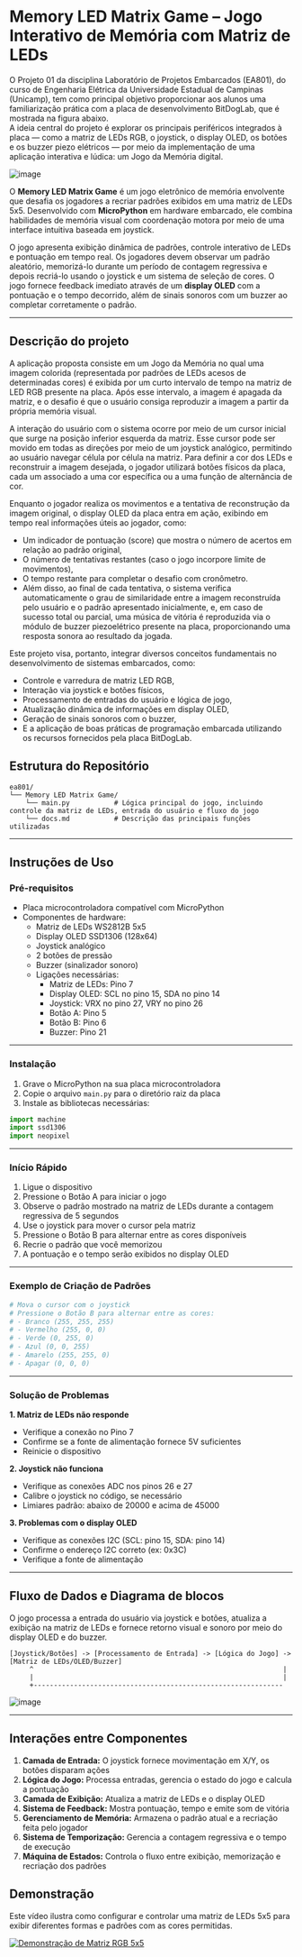 
# Memory LED Matrix Game – Jogo Interativo de Memória com Matriz de LEDs

O Projeto 01 da disciplina Laboratório de Projetos Embarcados (EA801), do curso de Engenharia Elétrica da Universidade Estadual de Campinas (Unicamp), tem como principal objetivo proporcionar aos alunos uma familiarização prática com a placa de desenvolvimento BitDogLab, que é mostrada na figura abaixo.  
A ideia central do projeto é explorar os principais periféricos integrados à placa — como a matriz de LEDs RGB, o joystick, o display OLED, os botões e os buzzer piezo elétricos — por meio da implementação de uma aplicação interativa e lúdica: um Jogo da Memória digital.

![image](https://github.com/user-attachments/assets/2918a612-7af4-4ff2-9a58-c122016b3653)

O **Memory LED Matrix Game** é um jogo eletrônico de memória envolvente que desafia os jogadores a recriar padrões exibidos em uma matriz de LEDs 5x5. Desenvolvido com **MicroPython** em hardware embarcado, ele combina habilidades de memória visual com coordenação motora por meio de uma interface intuitiva baseada em joystick.

O jogo apresenta exibição dinâmica de padrões, controle interativo de LEDs e pontuação em tempo real. Os jogadores devem observar um padrão aleatório, memorizá-lo durante um período de contagem regressiva e depois recriá-lo usando o joystick e um sistema de seleção de cores. O jogo fornece feedback imediato através de um **display OLED** com a pontuação e o tempo decorrido, além de sinais sonoros com um buzzer ao completar corretamente o padrão.

---

## Descrição do projeto 

A aplicação proposta consiste em um Jogo da Memória no qual uma imagem colorida (representada por padrões de LEDs acesos de determinadas cores) é exibida por um curto intervalo de tempo na matriz de LED RGB presente na placa. Após esse intervalo, a imagem é apagada da matriz, e o desafio é que o usuário consiga reproduzir a imagem a partir da própria memória visual.

A interação do usuário com o sistema ocorre por meio de um cursor inicial que surge na posição inferior esquerda da matriz. Esse cursor pode ser movido em todas as direções por meio de um joystick analógico, permitindo ao usuário navegar célula por célula na matriz. Para definir a cor dos LEDs e reconstruir a imagem desejada, o jogador utilizará botões físicos da placa, cada um associado a uma cor específica ou a uma função de alternância de cor.

Enquanto o jogador realiza os movimentos e a tentativa de reconstrução da imagem original, o display OLED da placa entra em ação, exibindo em tempo real informações úteis ao jogador, como:
- Um indicador de pontuação (score) que mostra o número de acertos em relação ao padrão original,
- O número de tentativas restantes (caso o jogo incorpore limite de movimentos),
- O tempo restante para completar o desafio com cronômetro.
- Além disso, ao final de cada tentativa, o sistema verifica automaticamente o grau de similaridade entre a imagem reconstruída pelo usuário e o padrão apresentado inicialmente, e, em caso de sucesso total ou parcial, uma música de vitória é reproduzida via o módulo de buzzer piezoelétrico presente na placa, proporcionando uma resposta sonora ao resultado da jogada.

Este projeto visa, portanto, integrar diversos conceitos fundamentais no desenvolvimento de sistemas embarcados, como:
- Controle e varredura de matriz LED RGB,
- Interação via joystick e botões físicos,
- Processamento de entradas do usuário e lógica de jogo,
- Atualização dinâmica de informações em display OLED,
- Geração de sinais sonoros com o buzzer,
- E a aplicação de boas práticas de programação embarcada utilizando os recursos fornecidos pela placa BitDogLab.

##  Estrutura do Repositório
```
ea801/
└── Memory LED Matrix Game/
    └── main.py           # Lógica principal do jogo, incluindo controle da matriz de LEDs, entrada do usuário e fluxo do jogo
    └── docs.md           # Descrição das principais funções utilizadas
```

---

##  Instruções de Uso

###  Pré-requisitos
- Placa microcontroladora compatível com MicroPython
- Componentes de hardware:
  * Matriz de LEDs WS2812B 5x5
  * Display OLED SSD1306 (128x64)
  * Joystick analógico
  * 2 botões de pressão
  * Buzzer (sinalizador sonoro)
  * Ligações necessárias:
    - Matriz de LEDs: Pino 7
    - Display OLED: SCL no pino 15, SDA no pino 14
    - Joystick: VRX no pino 27, VRY no pino 26
    - Botão A: Pino 5
    - Botão B: Pino 6
    - Buzzer: Pino 21

---

###  Instalação

1. Grave o MicroPython na sua placa microcontroladora
2. Copie o arquivo `main.py` para o diretório raiz da placa
3. Instale as bibliotecas necessárias:
```python
import machine
import ssd1306
import neopixel
```

---

###  Início Rápido

1. Ligue o dispositivo  
2. Pressione o Botão A para iniciar o jogo  
3. Observe o padrão mostrado na matriz de LEDs durante a contagem regressiva de 5 segundos  
4. Use o joystick para mover o cursor pela matriz  
5. Pressione o Botão B para alternar entre as cores disponíveis  
6. Recrie o padrão que você memorizou  
7. A pontuação e o tempo serão exibidos no display OLED  

---

###  Exemplo de Criação de Padrões
```python
# Mova o cursor com o joystick
# Pressione o Botão B para alternar entre as cores:
# - Branco (255, 255, 255)
# - Vermelho (255, 0, 0)
# - Verde (0, 255, 0)
# - Azul (0, 0, 255)
# - Amarelo (255, 255, 0)
# - Apagar (0, 0, 0)
```

---

###  Solução de Problemas

**1. Matriz de LEDs não responde**
- Verifique a conexão no Pino 7
- Confirme se a fonte de alimentação fornece 5V suficientes
- Reinicie o dispositivo

**2. Joystick não funciona**
- Verifique as conexões ADC nos pinos 26 e 27
- Calibre o joystick no código, se necessário
- Limiares padrão: abaixo de 20000 e acima de 45000

**3. Problemas com o display OLED**
- Verifique as conexões I2C (SCL: pino 15, SDA: pino 14)
- Confirme o endereço I2C correto (ex: 0x3C)
- Verifique a fonte de alimentação

---

## Fluxo de Dados e Diagrama de blocos

O jogo processa a entrada do usuário via joystick e botões, atualiza a exibição na matriz de LEDs e fornece retorno visual e sonoro por meio do display OLED e do buzzer.

```ascii
[Joystick/Botões] -> [Processamento de Entrada] -> [Lógica do Jogo] -> [Matriz de LEDs/OLED/Buzzer]
     ^                                                              |
     |                                                              |
     +--------------------------------------------------------------
```

![image](https://github.com/user-attachments/assets/d9b2447a-b984-469f-9419-e29e59d605ad)

---

## Interações entre Componentes

1. **Camada de Entrada:** O joystick fornece movimentação em X/Y, os botões disparam ações
2. **Lógica do Jogo:** Processa entradas, gerencia o estado do jogo e calcula a pontuação
3. **Camada de Exibição:** Atualiza a matriz de LEDs e o display OLED
4. **Sistema de Feedback:** Mostra pontuação, tempo e emite som de vitória
5. **Gerenciamento de Memória:** Armazena o padrão atual e a recriação feita pelo jogador
6. **Sistema de Temporização:** Gerencia a contagem regressiva e o tempo de execução
7. **Máquina de Estados:** Controla o fluxo entre exibição, memorização e recriação dos padrões

 ## Demonstração

Este vídeo ilustra como configurar e controlar uma matriz de LEDs 5x5 para exibir diferentes formas e padrões com as cores permitidas.​

[![Demonstração de Matriz RGB 5x5](https://img.youtube.com/vi/6ZmRwQnfx24/0.jpg)](https://youtu.be/6ZmRwQnfx24?si=81t3b26qD8APU6OC)

